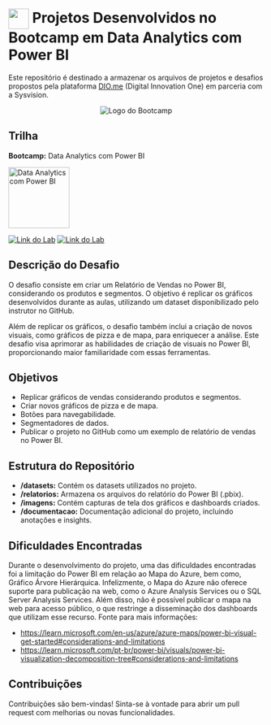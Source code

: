 <!--# Desafio de Projeto: Analisando dados de um Dashboard de Vendas no Power BI-->
<h1>
    <a href="https://www.dio.me/">
     <img align="center" width="40px" src="https://hermes.digitalinnovation.one/assets/diome/logo-minimized.png"></a>
    <span> Projetos Desenvolvidos no Bootcamp em Data Analytics com Power BI</span>
</h1>

Este repositório é destinado a armazenar os arquivos de projetos e desafios propostos pela plataforma [DIO.me](https://www.dio.me) (Digital Innovation One) em parceria com a Sysvision.

<p align="center">
  <img src="https://hermes.digitalinnovation.one/assets/diome/logo-full.svg" alt="Logo do Bootcamp">
</p>


## Trilha
**Bootcamp:** Data Analytics com Power BI

<!--# Data-Analytics-com-Power-BI-->
<!--Repositório para entrega dos desafios de projeto do curso Data Analytics com Power BI oferecido pela DIO  em parceria com a Sysvision.-->
<!--<p align="center">-->
<p>
<a href="https://www.dio.me/bootcamp/coding-the-future-sysvision-data-analytics" target="_blank" rel="noreferrer">
  <img src="https://hermes.dio.me/tracks/533ac6c6-f653-40e1-8050-da19cd540fa4.png" alt="Data Analytics com Power BI" width="120" height="120"/>

  
<!-- ## Tecnologias utilizadas
<p align="left"> 
 <a href="https://www.microsoft.com/pt-br/power-platform/products/power-bi" target="_blank" rel="noreferrer"> 
  <img src="https://upload.wikimedia.org/wikipedia/commons/thumb/c/cf/New_Power_BI_Logo.svg/600px-New_Power_BI_Logo.svg.png?20210102182532" alt="PowerBI" width="40" height="40"/> </a> &nbsp;
  <a href="https://www.mysql.com/" target="_blank" rel="noreferrer">
   <img src="https://cdn.jsdelivr.net/gh/devicons/devicon/icons/mysql/mysql-original.svg" alt="MySQL" width="40" height="40"/> &nbsp;
-->

[![Link do Lab](https://img.shields.io/badge/▶-000?style=for-the-badge&logo=movie&logoColor=E94D5F)](https://https://web.dio.me/home) 
[![Link do Lab](https://img.shields.io/badge/Acesse%20o%20Lab%20na%20Plataforma-E94D5F?style=for-the-badge)](https://web.dio.me/track/coding-the-future-sysvision-data-analytics)

## Descrição do Desafio
O desafio consiste em criar um Relatório de Vendas no Power BI, considerando os produtos e segmentos. O objetivo é replicar os gráficos desenvolvidos durante as aulas, utilizando um dataset disponibilizado pelo instrutor no GitHub.

Além de replicar os gráficos, o desafio também inclui a criação de novos visuais, como gráficos de pizza e de mapa, para enriquecer a análise. Este desafio visa aprimorar as habilidades de criação de visuais no Power BI, proporcionando maior familiaridade com essas ferramentas.

## Objetivos
- Replicar gráficos de vendas considerando produtos e segmentos.
- Criar novos gráficos de pizza e de mapa.
- Botões para navegabilidade.
- Segmentadores de dados.
- Publicar o projeto no GitHub como um exemplo de relatório de vendas no Power BI.

## Estrutura do Repositório
- **/datasets:** Contém os datasets utilizados no projeto.
- **/relatorios:** Armazena os arquivos do relatório do Power BI (.pbix).
- **/imagens:** Contém capturas de tela dos gráficos e dashboards criados.
- **/documentacao:** Documentação adicional do projeto, incluindo anotações e insights.


## Dificuldades Encontradas
Durante o desenvolvimento do projeto, uma das dificuldades encontradas foi a limitação do Power BI em relação ao Mapa do Azure, bem como, Gráfico Árvore Hierárquica. Infelizmente, o Mapa do Azure não oferece suporte para publicação na web, como o Azure Analysis Services ou o SQL Server Analysis Services. Além disso, não é possível publicar o mapa na web para acesso público, o que restringe a disseminação dos dashboards que utilizam esse recurso. 
Fonte para mais informações: 
- https://learn.microsoft.com/en-us/azure/azure-maps/power-bi-visual-get-started#considerations-and-limitations
- https://learn.microsoft.com/pt-br/power-bi/visuals/power-bi-visualization-decomposition-tree#considerations-and-limitations
  
<!--
## Como Utilizar
1. Clone este repositório em sua máquina local.
2. Importe o arquivo .pbix no Power BI Desktop.
3. Explore os gráficos e adicione seus próprios insights.
-->
## Contribuições
Contribuições são bem-vindas! Sinta-se à vontade para abrir um pull request com melhorias ou novas funcionalidades.

<!--## Contato
Para dúvidas ou sugestões, entre em contato pelo meu [LinkedIn](https://www.linkedin.com/in/seuperfil).
-->
